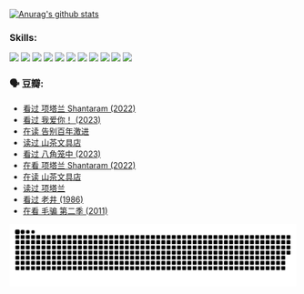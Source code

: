 
[![Anurag's github stats](https://github-readme-stats.vercel.app/api?username=w940853815)](https://github.com/anuraghazra/github-readme-stats)

### Skills:

<code><img height="32" src="https://cdn.jsdelivr.net/npm/simple-icons@v5/icons/python.svg"></code>
<code><img height="32" src="https://cdn.jsdelivr.net/npm/simple-icons@v5/icons/javascript.svg"></code>
<code><img height="32" src="https://cdn.jsdelivr.net/npm/simple-icons@v5/icons/django.svg"></code>
<code><img height="32" src="https://cdn.jsdelivr.net/npm/simple-icons@v5/icons/flask.svg"></code>
<code><img height="32" src="https://cdn.jsdelivr.net/npm/simple-icons@v5/icons/vuetify.svg"></code>
<code><img height="32" src="https://cdn.jsdelivr.net/npm/simple-icons@v5/icons/git.svg"></code>
<code><img height="32" src="https://cdn.jsdelivr.net/npm/simple-icons@v5/icons/docker.svg"></code>
<code><img height="32" src="https://cdn.jsdelivr.net/npm/simple-icons@v5/icons/postgresql.svg"></code>
<code><img height="32" src="https://cdn.jsdelivr.net/npm/simple-icons@v5/icons/elasticsearch.svg"></code>
<code><img height="32" src="https://cdn.jsdelivr.net/npm/simple-icons@v5/icons/macos.svg"></code>
<code><img height="32" src="https://cdn.jsdelivr.net/npm/simple-icons@v5/icons/linux.svg"></code>

### 🗣 豆瓣:

<!-- DOUBAN-ACTIVITIES:START -->
- [看过 项塔兰 Shantaram‎ (2022)](https://www.douban.com/people/136069238/status/4387849946/?_i=96255918)
- [看过 我爱你！‎ (2023)](https://www.douban.com/people/136069238/status/4385556252/?_i=96255918)
- [在读 告别百年激进](https://www.douban.com/people/136069238/status/4374953075/?_i=96255918)
- [读过 山茶文具店](https://www.douban.com/people/136069238/status/4374952154/?_i=96255918)
- [看过 八角笼中‎ (2023)](https://www.douban.com/people/136069238/status/4367541707/?_i=96255918)
- [在看 项塔兰 Shantaram‎ (2022)](https://www.douban.com/people/136069238/status/4365497032/?_i=96255918)
- [在读 山茶文具店](https://www.douban.com/people/136069238/status/4364620725/?_i=96255918)
- [读过 项塔兰](https://www.douban.com/people/136069238/status/4364620288/?_i=96255918)
- [看过 老井‎ (1986)](https://www.douban.com/people/136069238/status/4362366672/?_i=96255918)
- [在看 毛骗 第二季‎ (2011)](https://www.douban.com/people/136069238/status/4355752869/?_i=96255918)
<!-- DOUBAN-ACTIVITIES:END -->


![Snake animation](https://raw.githubusercontent.com/w940853815/w940853815/output/github-contribution-grid-snake.svg)

<!--
**w940853815/w940853815** is a ✨ _special_ ✨ repository because its `README.md` (this file) appears on your GitHub profile.

Here are some ideas to get you started:

- 🔭 I’m currently working on ...
- 🌱 I’m currently learning ...
- 👯 I’m looking to collaborate on ...
- 🤔 I’m looking for help with ...
- 💬 Ask me about ...
- 📫 How to reach me: ...
- 😄 Pronouns: ...
- ⚡ Fun fact: ...
-->
